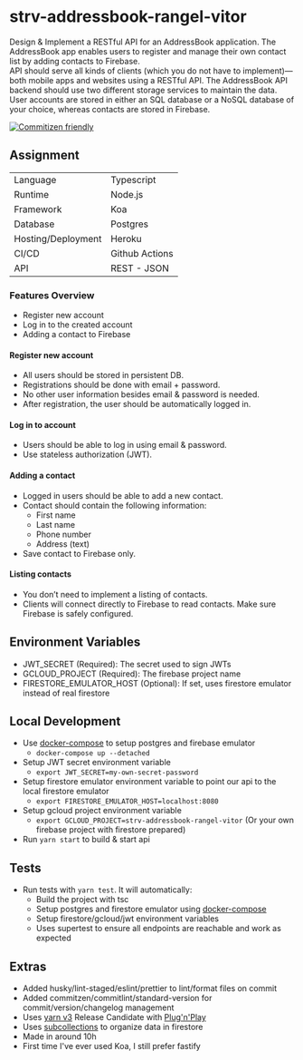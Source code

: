 # strv-addressbook-rangel-vitor

Design & Implement a RESTful API for an AddressBook application. The AddressBook app enables users to register and manage their own contact list by adding contacts to Firebase.  
API should serve all kinds of clients (which you do not have to implement)—both mobile apps and websites using a RESTful API. The AddressBook API backend should use two different storage services to maintain the data. User accounts are stored in either an SQL database or a NoSQL database of your choice, whereas contacts are stored in Firebase.

[![Commitizen friendly](https://img.shields.io/badge/commitizen-friendly-brightgreen.svg)](http://commitizen.github.io/cz-cli/)

## Assignment

|                    |                |
| ------------------ | -------------- |
| Language           | Typescript     |
| Runtime            | Node.js        |
| Framework          | Koa            |
| Database           | Postgres       |
| Hosting/Deployment | Heroku         |
| CI/CD              | Github Actions |
| API                | REST - JSON    |

### Features Overview

- Register new account
- Log in to the created account
- Adding a contact to Firebase

#### Register new account

- All users should be stored in persistent DB.
- Registrations should be done with email + password.
- No other user information besides email & password is needed.
- After registration, the user should be automatically logged in.

#### Log in to account

- Users should be able to log in using email & password.
- Use stateless authorization (JWT).

#### Adding a contact

- Logged in users should be able to add a new contact.
- Contact should contain the following information:
  - First name
  - Last name
  - Phone number
  - Address (text)
- Save contact to Firebase only.

#### Listing contacts

- You don’t need to implement a listing of contacts.
- Clients will connect directly to Firebase to read contacts. Make sure Firebase is safely configured.

## Environment Variables

- JWT_SECRET (Required): The secret used to sign JWTs
- GCLOUD_PROJECT (Required): The firebase project name
- FIRESTORE_EMULATOR_HOST (Optional): If set, uses firestore emulator instead of real firestore

## Local Development

- Use [docker-compose](https://docs.docker.com/compose/install/) to setup postgres and firebase emulator
  - `docker-compose up --detached`
- Setup JWT secret environment variable
  - `export JWT_SECRET=my-own-secret-password`
- Setup firestore emulator environment variable to point our api to the local firestore emulator
  - `export FIRESTORE_EMULATOR_HOST=localhost:8080`
- Setup gcloud project environment variable
  - `export GCLOUD_PROJECT=strv-addressbook-rangel-vitor` (Or your own firebase project with firestore prepared)
- Run `yarn start` to build & start api

## Tests

- Run tests with `yarn test`. It will automatically:
  - Build the project with tsc
  - Setup postgres and firestore emulator using [docker-compose](https://docs.docker.com/compose/install/)
  - Setup firestore/gcloud/jwt environment variables
  - Uses supertest to ensure all endpoints are reachable and work as expected

## Extras

- Added husky/lint-staged/eslint/prettier to lint/format files on commit
- Added commitzen/commitlint/standard-version for commit/version/changelog management
- Uses [yarn v3](https://dev.to/arcanis/yarn-3-0-performances-esbuild-better-patches-e07) Release Candidate with [Plug'n'Play](https://yarnpkg.com/features/pnp)
- Uses [subcollections](https://firebase.google.com/docs/firestore/data-model#subcollections) to organize data in firestore
- Made in around 10h
- First time I've ever used Koa, I still prefer fastify
